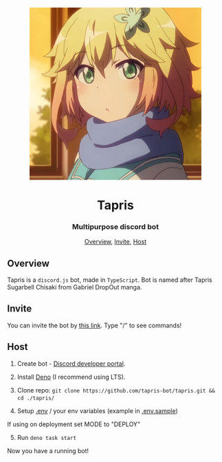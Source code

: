 <p align="center">
 <img width=400px src="assets/avatar.png" alt="Bot logo">
 <h1 align="center">Tapris</h1>
 <h3 align="center">Multipurpose discord bot</h3>
</p>

<p align="center">
 <a href="#overview">Overview</a>,
 <a href="#invite">Invite</a>,
 <a href="#host">Host</a>
</p>

## Overview

Tapris is a `discord.js` bot, made in `TypeScript`. Bot is named after Tapris
Sugarbell Chisaki from Gabriel DropOut manga.

## Invite

You can invite the bot by
[this link](https://discord.com/api/oauth2/authorize?client_id=869088074758520832&scope=bot+applications.commands&permissions=294208515334).
Type "/" to see commands!

## Host

1. Create bot -
   [Discord developer portal](https://discord.com/developers/applications).

2. Install [Deno](https://deno.land/manual@v1.29.2/getting_started/installation)
   (I recommend using LTS).

3. Clone repo:
   `git clone https://github.com/tapris-bot/tapris.git && cd ./tapris/`

4. Setup [.env](.env.sample) / your env variables (example in [.env.sample](.env.sample))

If using on deployment set MODE to "DEPLOY"

5. Run `deno task start`

Now you have a running bot!
